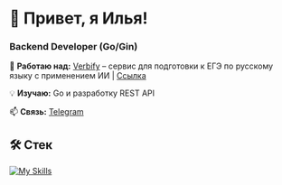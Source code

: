 # 👋 Привет, я Илья!
### Backend Developer (Go/Gin)

🚀 **Работаю над:** [Verbify](https://github.com/sunderrrrr/verbify) – сервис для подготовки к ЕГЭ по русскому языку с применением ИИ | [Ссылка](https://verbify.icu)

💡 **Изучаю:** Go и разработку REST API

📫 **Связь:** [Telegram](https://t.me/bkmz7692)

## 🛠️ Стек
[![My Skills](https://skillicons.dev/icons?i=go,docker,postgres,git,github)](https://skillicons.dev)
